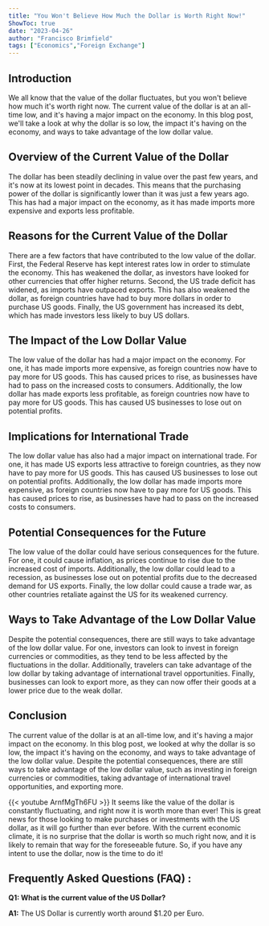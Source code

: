 ```yaml
---
title: "You Won't Believe How Much the Dollar is Worth Right Now!"
ShowToc: true 
date: "2023-04-26"
author: "Francisco Brimfield" 
tags: ["Economics","Foreign Exchange"]
---
```

## Introduction

We all know that the value of the dollar fluctuates, but you won't believe how much it's worth right now. The current value of the dollar is at an all-time low, and it's having a major impact on the economy. In this blog post, we'll take a look at why the dollar is so low, the impact it's having on the economy, and ways to take advantage of the low dollar value. 

## Overview of the Current Value of the Dollar

The dollar has been steadily declining in value over the past few years, and it's now at its lowest point in decades. This means that the purchasing power of the dollar is significantly lower than it was just a few years ago. This has had a major impact on the economy, as it has made imports more expensive and exports less profitable. 

## Reasons for the Current Value of the Dollar

There are a few factors that have contributed to the low value of the dollar. First, the Federal Reserve has kept interest rates low in order to stimulate the economy. This has weakened the dollar, as investors have looked for other currencies that offer higher returns. Second, the US trade deficit has widened, as imports have outpaced exports. This has also weakened the dollar, as foreign countries have had to buy more dollars in order to purchase US goods. Finally, the US government has increased its debt, which has made investors less likely to buy US dollars. 

## The Impact of the Low Dollar Value

The low value of the dollar has had a major impact on the economy. For one, it has made imports more expensive, as foreign countries now have to pay more for US goods. This has caused prices to rise, as businesses have had to pass on the increased costs to consumers. Additionally, the low dollar has made exports less profitable, as foreign countries now have to pay more for US goods. This has caused US businesses to lose out on potential profits. 

## Implications for International Trade

The low dollar value has also had a major impact on international trade. For one, it has made US exports less attractive to foreign countries, as they now have to pay more for US goods. This has caused US businesses to lose out on potential profits. Additionally, the low dollar has made imports more expensive, as foreign countries now have to pay more for US goods. This has caused prices to rise, as businesses have had to pass on the increased costs to consumers. 

## Potential Consequences for the Future

The low value of the dollar could have serious consequences for the future. For one, it could cause inflation, as prices continue to rise due to the increased cost of imports. Additionally, the low dollar could lead to a recession, as businesses lose out on potential profits due to the decreased demand for US exports. Finally, the low dollar could cause a trade war, as other countries retaliate against the US for its weakened currency. 

## Ways to Take Advantage of the Low Dollar Value

Despite the potential consequences, there are still ways to take advantage of the low dollar value. For one, investors can look to invest in foreign currencies or commodities, as they tend to be less affected by the fluctuations in the dollar. Additionally, travelers can take advantage of the low dollar by taking advantage of international travel opportunities. Finally, businesses can look to export more, as they can now offer their goods at a lower price due to the weak dollar. 

## Conclusion

The current value of the dollar is at an all-time low, and it's having a major impact on the economy. In this blog post, we looked at why the dollar is so low, the impact it's having on the economy, and ways to take advantage of the low dollar value. Despite the potential consequences, there are still ways to take advantage of the low dollar value, such as investing in foreign currencies or commodities, taking advantage of international travel opportunities, and exporting more.

{{< youtube ArnfMgTh6FU >}} 
It seems like the value of the dollar is constantly fluctuating, and right now it is worth more than ever! This is great news for those looking to make purchases or investments with the US dollar, as it will go further than ever before. With the current economic climate, it is no surprise that the dollar is worth so much right now, and it is likely to remain that way for the foreseeable future. So, if you have any intent to use the dollar, now is the time to do it!

## Frequently Asked Questions (FAQ) :
**Q1: What is the current value of the US Dollar?**

**A1:** The US Dollar is currently worth around $1.20 per Euro.






